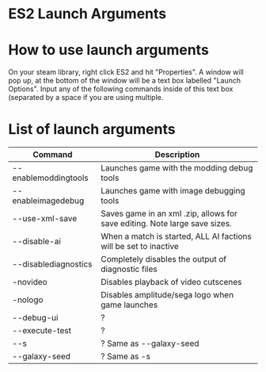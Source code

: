 # ES2 Launch Arguments

# How to use launch arguments

On your steam library, right click ES2 and hit "Properties". A window will pop up, at the bottom of the window will be a text box labelled "Launch Options". Input any of the following commands inside of this text box (separated by a space if you are using multiple.

# List of launch arguments

| Command              | Description                                                                |
|----------------------|----------------------------------------------------------------------------|
| --enablemoddingtools | Launches game with the modding debug tools                                 |
| --enableimagedebug   | Launches game with image debugging tools                                   |
| --use-xml-save       | Saves game in an xml .zip, allows for save editing. Note large save sizes. |
| --disable-ai         | When a match is started, ALL AI factions will be set to inactive           |
| --disablediagnostics | Completely disables the output of diagnostic files                         |
| -novideo             | Disables playback of video cutscenes                                       |
| -nologo              | Disables amplitude/sega logo when game launches                            |
| --debug-ui           | ?                                                                          |
| --execute-test       | ?                                                                          |
| --s                  | ? Same as --galaxy-seed                                                    |
| --galaxy-seed        | ? Same as -s                                                               |
